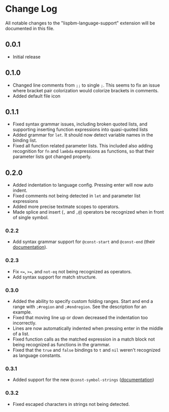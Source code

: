 # Change Log

All notable changes to the "lispbm-language-support" extension will be documented in this file.

<!-- Check [Keep a Changelog](http://keepachangelog.com/) for recommendations on how to structure this file. -->

## 0.0.1

-   Initial release

## 0.1.0

-   Changed line comments from `;;` to single `;`. This seems to fix an issue where
    bracket pair colorization would colorize brackets in comments.
-   Added default file icon

## 0.1.1

-   Fixed syntax grammar issues, including broken quoted lists, and supporting
    inserting function expressions into quasi-quoted lists
-   Added grammar for `let`. It should now detect variable names in the binding
    list.
-   Fixed all function related parameter lists. This included also adding
    recognition for `fn` and `lambda` expressions as functions, so that their
    parameter lists got changed properly.

## 0.2.0

-   Added indentation to language config. Pressing enter will now auto indent.
-   Fixed comments not being detected in `let` and parameter list expressions
-   Added more precise textmate scopes to operators.
-   Made splice and insert (`,` and `,@`) operators be recognized when in front of
    single symbol.

### 0.2.2

-   Add syntax grammar support for `@const-start` and `@const-end` (their
    [documentation](https://github.com/vedderb/bldc/blob/master/lispBM/lispBM/doc/lbmref.md#const-start)).

### 0.2.3

-   Fix `<=`, `>=`, and `not-eq` not being recognized as operators.
-   Add syntax support for match structure.

### 0.3.0

-   Added the ability to specify custom folding ranges. Start and end a range with
    `;#region` and `;#endregion`.
    See the description for an example.
-   Fixed that moving line up or down decreased the indentation too incorrectly.
-   Lines are now automatically indented when pressing enter in the middle of a
    list.
-   Fixed function calls as the matched expression in a match block not being
    recognized as functions in the grammar.
-   Fixed that the `true` and `false` bindings to `t` and `nil` weren't
    recognized as language constants.

### 0.3.1

-   Added support for the new `@const-symbol-strings`
    ([documentation](https://github.com/svenssonjoel/lispBM/blob/master/doc/lbmref.md#const-symbol-strings))

### 0.3.2

-   Fixed escaped characters in strings not being detected.

